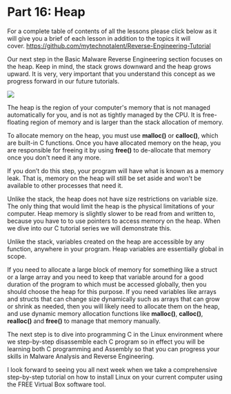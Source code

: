 # Part 16: Heap

For a complete table of contents of all the lessons please click below as it will give you a brief of each lesson in addition to the topics it will cover.&nbsp;https://github.com/mytechnotalent/Reverse-Engineering-Tutorial

Our next step in the Basic Malware Reverse Engineering section focuses on the heap.&nbsp;Keep in mind, the stack grows downward and the heap grows upward.&nbsp;It is very, very important that you understand this concept as we progress forward in our future tutorials.

<div class="slate-resizable-image-embed slate-image-embed__resize-full-width"><img src="https://media-exp1.licdn.com/dms/image/C4E12AQF4jBWf8Qvl2A/article-inline_image-shrink_1000_1488/0/1520241941781?e=1614211200&amp;v=beta&amp;t=DvqDyU296rSSGrgrGK8kZIkQbL9LgXQU5JmXqixec1k"/></div>

The heap is the region of your computer's memory that is not managed automatically for you, and is not as tightly managed by the CPU. It is free-floating region of memory and is larger than the stack allocation of memory.

To allocate memory on the heap, you must use __malloc()__ or __calloc()__, which are built-in C functions. Once you have allocated memory on the heap, you are responsible for freeing it by using __free()__ to de-allocate that memory once you don't need it any more.

If you don’t do this step, your program will have what is known as a memory leak. That is, memory on the heap will still be set aside and won't be available to other processes that need it.

Unlike the stack, the heap does not have size restrictions on variable size. The only thing that would limit the heap is the physical limitations of your computer. Heap memory is slightly slower to be read from and written to, because you have to to use pointers to access memory on the heap. When we dive into our C tutorial series we will demonstrate this.

Unlike the stack, variables created on the heap are accessible by any function, anywhere in your program. Heap variables are essentially global in scope.

If you need to allocate a large block of memory for something like a struct or a large array and you need to keep that variable around for a good duration of the program to which must be accessed globally, then you should choose the heap for this purpose. If you need variables like arrays and structs that can change size dynamically such as arrays that can grow or shrink as needed, then you will likely need to allocate them on the heap, and use dynamic memory allocation functions like __malloc()__, __calloc()__, __realloc()__ and __free()__ to manage that memory manually.

The next step is to dive into programming C in the Linux environment where we step-by-step disassemble each C program so in effect you will be learning both C programming and Assembly so that you can progress your skills in Malware Analysis and Reverse Engineering.

I look forward to seeing you all next week when we take a comprehensive step-by-step tutorial on how to install Linux on your current computer using the FREE Virtual Box software tool.